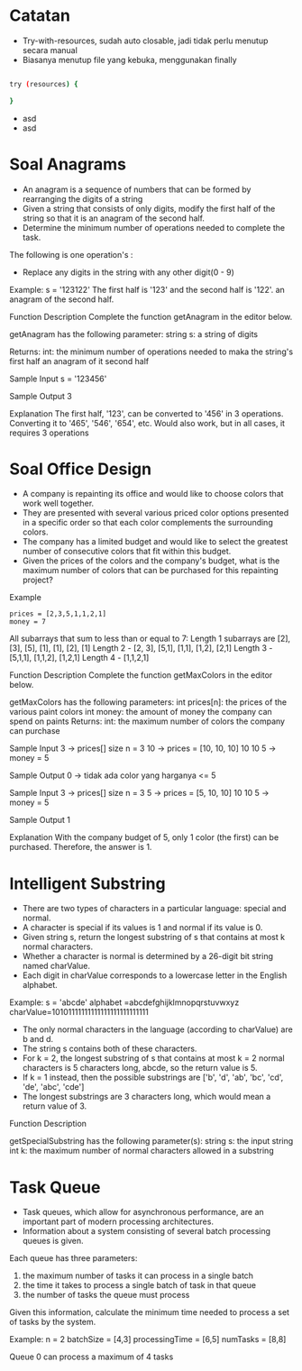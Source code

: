 # Catatan

- Try-with-resources, sudah auto closable, jadi tidak perlu menutup secara manual
- Biasanya menutup file yang kebuka, menggunakan finally
```bash

try (resources) {
  
} 

```
- asd
- asd

# Soal Anagrams

- An anagram is a sequence of numbers that can be formed by rearranging the digits of a string
- Given a string that consists of only digits, modify the first half of the string so that it is an anagram of the second half.
- Determine the minimum number of operations needed to complete the task. 

The following is one operation's :
- Replace any digits in the string with any other digit(0 - 9)

Example:
s = '123122'
The first half is '123' and the second half is '122'. an anagram of the second half.

Function Description
Complete the function getAnagram in the editor below.

getAnagram has the following parameter:
    string s: a string of digits

Returns:
    int: the minimum number of operations needed to maka the string's first half an anagram of it second half

Sample Input
s = '123456'

Sample Output
3

Explanation
The first half, '123', can be converted to '456' in 3 operations.
Converting it to '465', '546', '654', etc. Would also work, but in all cases, it requires 3 operations

# Soal Office Design

- A company is repainting its office and would like to choose colors that work well together.
- They are presented with several various priced color options presented in a specific order so that each color complements the surrounding colors.
- The company has a limited budget and would like to select the greatest number of consecutive colors that fit within this budget.
- Given the prices of the colors and the company's budget, what is the maximum number of colors that can be purchased for this repainting project?

Example
```
prices = [2,3,5,1,1,2,1]
money = 7
```
All subarrays that sum to less than or equal to 7:
Length 1 subarrays are [2], [3], [5], [1], [1], [2], [1]
Length 2 - [2, 3], [5,1], [1,1], [1,2], [2,1]
Length 3 - [5,1,1], [1,1,2], [1,2,1]
Length 4 - [1,1,2,1]

Function Description
Complete the function getMaxColors in the editor below.

getMaxColors has the following parameters:
    int prices[n]: the prices of the various paint colors
    int money: the amount of money the company can spend on paints
Returns:
    int: the maximum number of colors the company can purchase

Sample Input
3       -> prices[] size n = 3
10      -> prices = [10, 10, 10]
10
10
5       -> money = 5

Sample Output
0       -> tidak ada color yang harganya <= 5

Sample Input
3       -> prices[] size n = 3
5       -> prices = [5, 10, 10]
10
10
5       -> money = 5

Sample Output
1       

Explanation
With the company budget of 5, only 1 color (the first) can be purchased.
Therefore, the answer is 1.

# Intelligent Substring

- There are two types of characters in a particular language: special and normal.
- A character is special if its values is 1 and normal if its value is 0.
- Given string s, return the longest substring of s that contains at most k normal characters.
- Whether a character is normal is determined by a 26-digit bit string named charValue.
- Each digit in charValue corresponds to a lowercase letter in the English alphabet.

Example:
s = 'abcde'
alphabet =abcdefghijklmnopqrstuvwxyz
charValue=10101111111111111111111111111

- The only normal characters in the language (according to charValue) are b and d.
- The string s contains both of these characters.
- For k = 2, the longest substring of s that contains at most k = 2 normal characters is 5 characters long, abcde, so the return value is 5.
- If k = 1 instead, then the possible substrings are ['b', 'd', 'ab', 'bc', 'cd', 'de', 'abc', 'cde']
- The longest substrings are 3 characters long, which would mean a return value of 3.

Function Description

getSpecialSubstring has the following parameter(s):
string s: the input string
int k: the maximum number of normal characters allowed in a substring


# Task Queue

- Task queues, which allow for asynchronous performance, are an important part of modern processing architectures.
- Information about a system consisting of several batch processing queues is given.

Each queue has three parameters:
1. the maximum number of tasks it can process in a single batch
2. the time it takes to process a single batch of task in that queue
3. the number of tasks the queue must process

Given this information, calculate the minimum time needed to process a set of tasks by the system.

Example:
n = 2
batchSize = [4,3]
processingTime = [6,5]
numTasks = [8,8]

Queue 0 can process a maximum of 4 tasks

